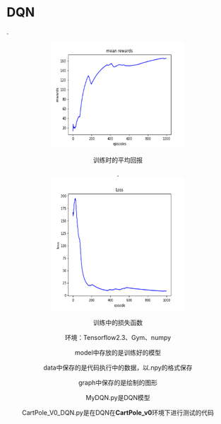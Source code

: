 # DQN

.<div align=center><img src="graph/mean_rewards.png" width="300" height="240" alt="训练时的平均回报"/><br/>
 <p align="center">训练时的平均回报</p>
.<div align=center><img src="graph/losses.png" width="300" height="300" alt="测试时的得分"/><br/>
 <p align="center">训练中的损失函数</p>
 
环境：Tensorflow2.3、Gym、numpy

model中存放的是训练好的模型

data中保存的是代码执行中的数据，以.npy的格式保存

graph中保存的是绘制的图形

MyDQN.py是DQN模型

CartPole_V0_DQN.py是在DQN在**CartPole_v0**环境下进行测试的代码


